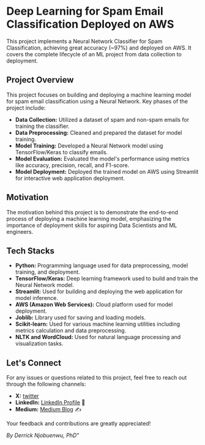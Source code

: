 # Deep Learning for Spam Email Classification Deployed on AWS

This project implements a Neural Network Classifier for Spam Classification, achieving great accuracy (~97%) and deployed on AWS. It covers the complete lifecycle of an ML project from data collection to deployment.

## Project Overview

This project focuses on building and deploying a machine learning model for spam email classification using a Neural Network. Key phases of the project include:

- **Data Collection:** Utilized a dataset of spam and non-spam emails for training the classifier.
- **Data Preprocessing:** Cleaned and prepared the dataset for model training.
- **Model Training:** Developed a Neural Network model using TensorFlow/Keras to classify emails.
- **Model Evaluation:** Evaluated the model's performance using metrics like accuracy, precision, recall, and F1-score.
- **Model Deployment:** Deployed the trained model on AWS using Streamlit for interactive web application deployment.

## Motivation
The motivation behind this project is to demonstrate the end-to-end process of deploying a machine learning model, emphasizing the importance of deployment skills for aspiring Data Scientists and ML engineers.

## Tech Stacks
 - **Python:** Programming language used for data preprocessing, model training, and deployment.
 - **TensorFlow/Keras:** Deep learning framework used to build and train the Neural Network model.
 - **Streamlit:** Used for building and deploying the web application for model inference.
 - **AWS (Amazon Web Services):** Cloud platform used for model deployment.
 - **Joblib:** Library used for saving and loading models.
 - **Scikit-learn:** Used for various machine learning utilities including metrics calculation and data preprocessing.
 - **NLTK and WordCloud:** Used for natural language processing and visualization tasks.
 
 ## Let's Connect
 For any issues or questions related to this project, feel free to reach out through the following channels:
 
 - **X:** [twitter](https://x.com/donadviser) 
 - **LinkedIn:** [LinkedIn Profile](https://www.linkedin.com/in/donadviser/) 👔
 - **Medium:** [Medium Blog](https://medium.com/@donadviser) ✍️
 
 Your feedback and contributions are greatly appreciated!
 
*By Derrick Njobuenwu, PhD*"